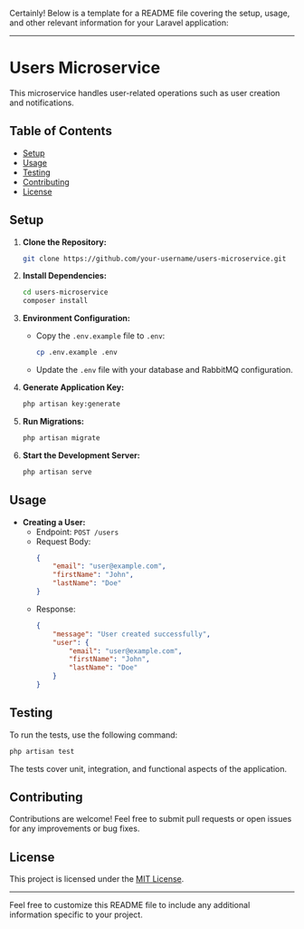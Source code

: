 Certainly! Below is a template for a README file covering the setup, usage, and other relevant information for your Laravel application:

---

# Users Microservice

This microservice handles user-related operations such as user creation and notifications.

## Table of Contents
- [Setup](#setup)
- [Usage](#usage)
- [Testing](#testing)
- [Contributing](#contributing)
- [License](#license)

## Setup

1. **Clone the Repository:**
   ```bash
   git clone https://github.com/your-username/users-microservice.git
   ```

2. **Install Dependencies:**
   ```bash
   cd users-microservice
   composer install
   ```

3. **Environment Configuration:**
   - Copy the `.env.example` file to `.env`:
     ```bash
     cp .env.example .env
     ```
   - Update the `.env` file with your database and RabbitMQ configuration.

4. **Generate Application Key:**
   ```bash
   php artisan key:generate
   ```

5. **Run Migrations:**
   ```bash
   php artisan migrate
   ```

6. **Start the Development Server:**
   ```bash
   php artisan serve
   ```

## Usage

- **Creating a User:**
  - Endpoint: `POST /users`
  - Request Body:
    ```json
    {
        "email": "user@example.com",
        "firstName": "John",
        "lastName": "Doe"
    }
    ```
  - Response:
    ```json
    {
        "message": "User created successfully",
        "user": {
            "email": "user@example.com",
            "firstName": "John",
            "lastName": "Doe"
        }
    }
    ```

## Testing

To run the tests, use the following command:

```bash
php artisan test
```

The tests cover unit, integration, and functional aspects of the application.

## Contributing

Contributions are welcome! Feel free to submit pull requests or open issues for any improvements or bug fixes.

## License

This project is licensed under the [MIT License](LICENSE).

---

Feel free to customize this README file to include any additional information specific to your project.